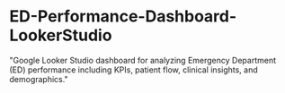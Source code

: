 # ED-Performance-Dashboard-LookerStudio
"Google Looker Studio dashboard for analyzing Emergency Department (ED) performance including KPIs, patient flow, clinical insights, and demographics."
